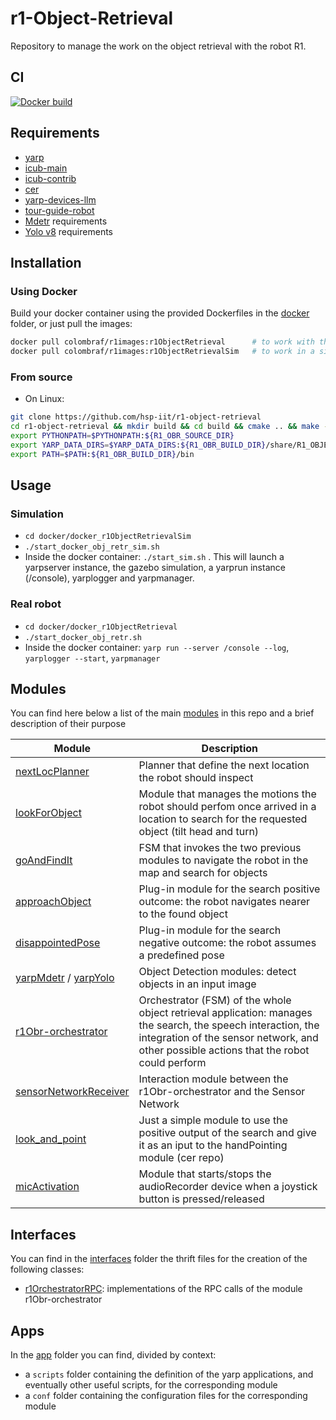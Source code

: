 # r1-Object-Retrieval

Repository to manage the work on the object retrieval with the robot R1.

## CI
[![Docker build](https://github.com/hsp-iit/r1-object-retrieval/actions/workflows/main.yml/badge.svg)](https://github.com/hsp-iit/r1-object-retrieval/actions/workflows/main.yml)

## Requirements
* [yarp](https://github.com/robotology/yarp)
* [icub-main](https://github.com/robotology/icub-main.git)
* [icub-contrib](https://github.com/robotology/icub-contrib-common.git)
* [cer](https://github.com/robotology/cer)
* [yarp-devices-llm](https://github.com/robotology/yarp-devices-llm)
* [tour-guide-robot](https://github.com/hsp-iit/tour-guide-robot)
* [Mdetr](https://github.com/ashkamath/mdetr/tree/main) requirements
* [Yolo v8](https://github.com/ultralytics/ultralytics) requirements

## Installation
### Using Docker
Build your docker container using the provided Dockerfiles in the [docker](docker) folder, or just pull the images:
```bash
docker pull colombraf/r1images:r1ObjectRetrieval      # to work with the actual R1 robot
docker pull colombraf/r1images:r1ObjectRetrievalSim   # to work in a simulated environment
```

### From source
* On Linux:
```bash
git clone https://github.com/hsp-iit/r1-object-retrieval
cd r1-object-retrieval && mkdir build && cd build && cmake .. && make -j11
export PYTHONPATH=$PYTHONPATH:${R1_OBR_SOURCE_DIR}
export YARP_DATA_DIRS=$YARP_DATA_DIRS:${R1_OBR_BUILD_DIR}/share/R1_OBJECT_RETRIEVAL
export PATH=$PATH:${R1_OBR_BUILD_DIR}/bin
```

## Usage
### Simulation
* `cd docker/docker_r1ObjectRetrievalSim`
* `./start_docker_obj_retr_sim.sh`
* Inside the docker container: `./start_sim.sh` . This will launch a yarpserver instance, the gazebo simulation, a yarprun instance (/console), yarplogger and yarpmanager.

### Real robot
* `cd docker/docker_r1ObjectRetrieval`
* `./start_docker_obj_retr.sh`
* Inside the docker container: `yarp run --server /console --log`, `yarplogger --start`, `yarpmanager`

## Modules
You can find here below a list of the main [modules](modules) in this repo and a brief description of their purpose

| Module                                                | Description                                                           |
| ----------------------------------------------------- | --------------------------------------------------------------------- |
| [nextLocPlanner](modules/nextLocPlanner/README.md) | Planner that define the next location the robot should inspect        |
| [lookForObject](modules/lookForObject/README.md) | Module that manages the motions the robot should perfom once arrived in a location to search for the requested object (tilt head and turn)        |
| [goAndFindIt](modules/goAndFindIt/README.md) | FSM that invokes the two previous modules to navigate the robot in the map and search for objects |
| [approachObject](modules/approachObject/README.md) | Plug-in module for the search positive outcome: the robot navigates nearer to the found object  |
| [disappointedPose](modules/disappointmentPose/README.md) | Plug-in module for the search negative outcome: the robot assumes a predefined pose  |
| [yarpMdetr](modules/yarpMdetr/README.MD) / [yarpYolo](modules/yarpYolo/README.MD) | Object Detection modules: detect objects in an input image |
| [r1Obr-orchestrator](modules/r1Obr-orchestrator/README.md) | Orchestrator (FSM) of the whole object retrieval application: manages the search, the speech interaction, the integration of the sensor network, and other possible actions that the robot could perform|
| [sensorNetworkReceiver](modules/sensorNetworkReceiver/README.md) | Interaction module between the r1Obr-orchestrator and the Sensor Network |
| [look_and_point](modules/look_and_point/README.md) | Just a simple module to use the positive output of the search and give it as an iput to the handPointing module (cer repo) |
| [micActivation](modules/micActivation/)| Module that starts/stops the audioRecorder device when a joystick button is pressed/released |


## Interfaces
You can find in the [interfaces](interfaces) folder the thrift files for the creation of the following classes:
* [r1OrchestratorRPC](interfaces/r1OrchestratorRPC/): implementations of the RPC calls of the module r1Obr-orchestrator

## Apps
In the [app](app) folder you can find, divided by context:
* a `scripts` folder containing the definition of the yarp applications, and eventually other useful scripts, for the corresponding module
* a `conf` folder containing the configuration files for the corresponding module